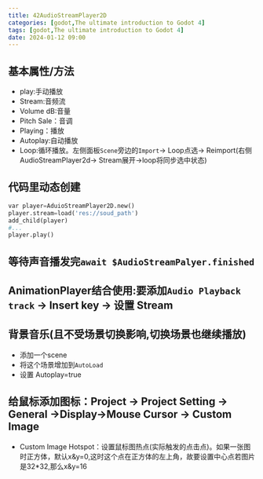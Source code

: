 ```yaml
---
title: 42AudioStreamPlayer2D
categories: [godot,The ultimate introduction to Godot 4]
tags: [godot,The ultimate introduction to Godot 4]
date: 2024-01-12 09:00
---
```



## 基本属性/方法
- play:手动播放
- Stream:音频流
- Volume dB:音量
- Pitch Sale：音调
- Playing：播放
- Autoplay:自动播放
- Loop:循环播放。左侧面板`Scene`旁边的`Import`-> Loop点选-> Reimport(右侧AudioStreamPlayer2d-> Stream展开->loop将同步选中状态)
## 代码里动态创建
```python
var player=AduioStreamPlayer2D.new()
player.stream=load('res://soud_path')
add_child(player)
#...
player.play()
```
## 等待声音播发完`await $AudioStreamPalyer.finished`

## AnimationPlayer结合使用:要添加`Audio Playback track` -> Insert key -> 设置 Stream

## 背景音乐(且不受场景切换影响,切换场景也继续播放)
- 添加一个scene
- 将这个场景增加到`AutoLoad`
- 设置 Autoplay=true
## 给鼠标添加图标：Project -> Project Setting -> General ->Display->Mouse Cursor -> Custom Image
- Custom Image Hotspot：设置鼠标图热点(实际触发的点击点)。如果一张图时正方体，默认x&y=0,这时这个点在正方体的左上角，故要设置中心点若图片是32*32,那么x&y=16

